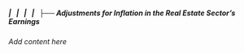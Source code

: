 ##### |   |   |   |   ├── Adjustments for Inflation in the Real Estate Sector’s Earnings

*Add content here*